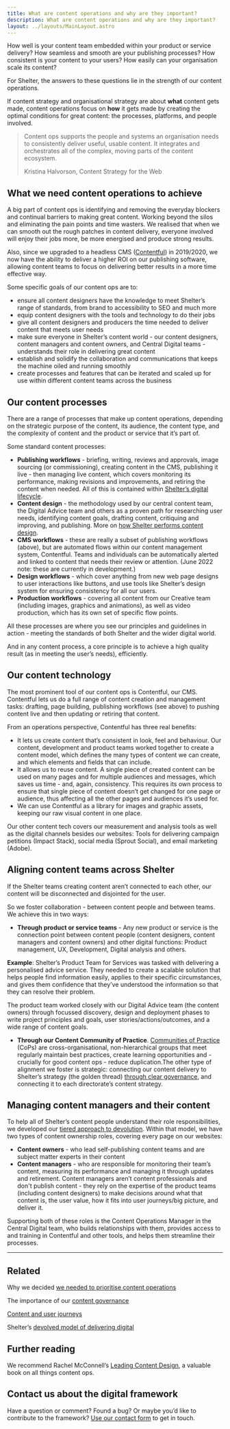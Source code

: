 ```yaml
---
title: What are content operations and why are they important?
description: What are content operations and why are they important?
layout: ../layouts/MainLayout.astro
---
```


How well is your content team embedded within your product or service delivery? How seamless and smooth are your publishing processes? How consistent is your content to your users? How easily can your organisation scale its content?

For Shelter, the answers to these questions lie in the strength of our content operations.

If content strategy and organisational strategy are about **what** content gets made, content operations focus on **how** it gets made by creating the optimal conditions for great content: the processes, platforms, and people involved.

> Content ops supports the people and systems an organisation needs to consistently deliver useful, usable content. It integrates and orchestrates all of the complex, moving parts of the content ecosystem.
>
> Kristina Halvorson, Content Strategy for the Web

## What we need content operations to achieve

A big part of content ops is identifying and removing the everyday blockers and continual barriers to making great content. Working beyond the silos and eliminating the pain points and time wasters. We realised that when we can smooth out the rough patches in content delivery, everyone involved will enjoy their jobs more, be more energised and produce strong results.

Also, since we upgraded to a headless CMS ([Contentful](Using-Contentful_191168701.html)) in 2019/2020, we now have the ability to deliver a higher ROI on our publishing software, allowing content teams to focus on delivering better results in a more time effective way.

Some specific goals of our content ops are to:

- ensure all content designers have the knowledge to meet Shelter’s range of standards, from brand to accessibility to SEO and much more
- equip content designers with the tools and technology to do their jobs
- give all content designers and producers the time needed to deliver content that meets user needs
- make sure everyone in Shelter’s content world - our content designers, content managers and content owners, and Central Digital teams - understands their role in delivering great content
- establish and solidify the collaboration and communications that keeps the machine oiled and running smoothly
- create processes and features that can be iterated and scaled up for use within different content teams across the business

## Our content processes

There are a range of processes that make up content operations, depending on the strategic purpose of the content, its audience, the content type, and the complexity of content and the product or service that it’s part of.

Some standard content processes:

- **Publishing workflows** - briefing, writing, reviews and approvals, image sourcing (or commissioning), creating content in the CMS, publishing it live - then managing live content, which covers monitoring its performance, making revisions and improvements, and retiring the content when needed. All of this is contained within [Shelter’s digital lifecycle](The-digital-lifecycle_839647233.html).
- **Content design** - the methodology used by our central content team, the Digital Advice team and others as a proven path for researching user needs, identifying content goals, drafting content, critiquing and improving, and publishing. More on [how Shelter performs content design](A-guide-to-content-design_404390084.html).
- **CMS workflows** - these are really a subset of publishing workflows (above), but are automated flows within our content management system, Contentful. Teams and individuals can be automatically alerted and linked to content that needs their review or attention. (June 2022 note: these are currently in development.)
- **Design workflows** - which cover anything from new web page designs to user interactions like buttons, and use tools like Shelter’s design system for ensuring consistency for all our users.
- **Production workflows** - covering all content from our Creative team (including images, graphics and animations), as well as video production, which has its own set of specific flow points.

All these processes are where you see our principles and guidelines in action - meeting the standards of both Shelter and the wider digital world.

And in any content process, a core principle is to achieve a high quality result (as in meeting the user’s needs), efficiently.

## Our content technology

The most prominent tool of our content ops is Contentful, our CMS. Contentful lets us do a full range of content creation and management tasks: drafting, page building, publishing workflows (see above) to pushing content live and then updating or retiring that content.

From an operations perspective, Contentful has three real benefits:

- It lets us create content that’s consistent in look, feel and behaviour. Our content, development and product teams worked together to create a content model, which defines the many types of content we can create, and which elements and fields that can include.
- It allows us to reuse content. A single piece of created content can be used on many pages and for multiple audiences and messages, which saves us time - and, again, consistency. This requires its own process to ensure that single piece of content doesn’t get changed for one page or audience, thus affecting all the other pages and audiences it’s used for.
- We can use Contentful as a library for images and graphic assets, keeping our raw visual content in one place.

Our other content tech covers our measurement and analysis tools as well as the digital channels besides our websites: Tools for delivering campaign petitions (Impact Stack), social media (Sprout Social), and email marketing (Adobe).

## Aligning content teams across Shelter

If the Shelter teams creating content aren’t connected to each other, our content will be disconnected and disjointed for the user.

So we foster collaboration - between content people and between teams. We achieve this in two ways:

- **Through product or service teams** - Any new product or service is the connection point between content people (content designers, content managers and content owners) and other digital functions: Product management, UX, Development, Digital analysis and others.

**Example**: Shelter’s Product Team for Services was tasked with delivering a personalised advice service. They needed to create a scalable solution that helps people find information easily, applies to their specific circumstances, and gives them confidence that they’ve understood the information so that they can resolve their problem.

The product team worked closely with our Digital Advice team (the content owners) through focussed discovery, design and deployment phases to write project principles and goals, user stories/actions/outcomes, and a wide range of content goals.

- **Through our Content Community of Practice**. [Communities of Practice](Communities-of-Practice_404979738.html) (CoPs) are cross-organisational, non-hierarchical groups that meet regularly maintain best practices, create learning opportunities and - crucially for good content ops - reduce duplication.The other type of alignment we foster is strategic: connecting our content delivery to Shelter’s strategy (the golden thread) [through clear governance](Digital-governance_937656407.html), and connecting it to each directorate’s content strategy.

## Managing content managers and their content

To help all of Shelter’s content people understand their role responsibilities, we developed our [tiered approach to devolution](404914253.html). Within that model, we have two types of content ownership roles, covering every page on our websites:

- **Content owners** - who lead self-publishing content teams and are subject matter experts in their content
- **Content managers** - who are responsible for monitoring their team’s content, measuring its performance and managing it through updates and retirement. Content managers aren’t content professionals and don't publish content - they rely on the expertise of the product teams (including content designers) to make decisions around what that content is, the user value, how it fits into user journeys/big picture, and deliver it.

Supporting both of these roles is the Content Operations Manager in the Central Digital team, who builds relationships with them, provides access to and training in Contentful and other tools, and helps them streamline their processes.

---

## Related

Why we decided [we needed to prioritise content operations](968392705.html)

The importance of our [content governance](Content-governance_962232329.html)

[Content and user journeys](Content-and-user-journeys_962297865.html)

Shelter’s [devolved model of delivering digital](https://design.shelter.org.uk/digital-framework/The-devolved-model-of-delivering-digital.416317505.html)

## Further reading

We recommend Rachel McConnell’s [Leading Content Design](https://abookapart.com/products/leading-content-design), a valuable book on all things content ops.

## Contact us about the digital framework

Have a question or comment? Found a bug? Or maybe you’d like to contribute to the framework? [Use our contact form](https://england.shelter.org.uk/contact_us_about_the_digital_framework) to get in touch.
